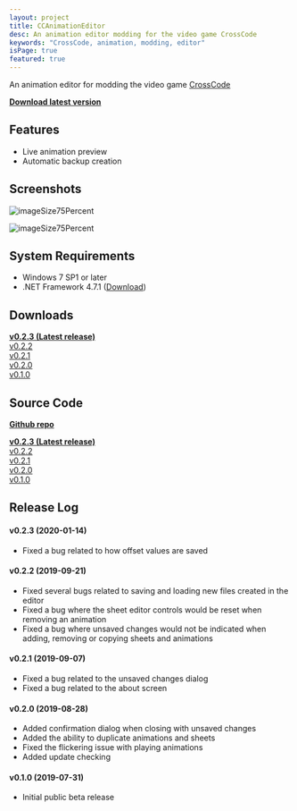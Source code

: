 ```yaml
---
layout: project
title: CCAnimationEditor
desc: An animation editor modding for the video game CrossCode
keywords: "CrossCode, animation, modding, editor"
isPage: true
featured: true
---
```

An animation editor for modding the video game [CrossCode](cross-code.com)

**[Download latest version](https://github.com/gregnk/CCAnimationEditor/releases/download/v0.2.3/CCAnimationEditor-v0.2.3.zip)**<br>

## Features
* Live animation preview
* Automatic backup creation

## Screenshots

![imageSize75Percent](/images/Screenshots/CCAnimationEditor/Sheets.png)

![imageSize75Percent](/images/Screenshots/CCAnimationEditor/Animations.png)

## System Requirements
* Windows 7 SP1 or later
* .NET Framework 4.7.1 ([Download](https://www.microsoft.com/en-US/download/details.aspx?id=56116))

## Downloads

**[v0.2.3 (Latest release)](https://github.com/gregnk/CCAnimationEditor/releases/download/v0.2.3/CCAnimationEditor-v0.2.3.zip)**<br>
[v0.2.2](https://github.com/gregnk/CCAnimationEditor/releases/download/v0.2.2/CCAnimationEditor-v0.2.2.zip)<br>
[v0.2.1](https://github.com/gregnk/CCAnimationEditor/releases/download/v0.2.1/CCAnimationEditor-v0.2.1.zip)<br>
[v0.2.0](https://github.com/gregnk/CCAnimationEditor/releases/download/v0.2.0/CCAnimationEditor-v0.2.0.zip)<br>
[v0.1.0](https://github.com/gregnk/CCAnimationEditor/releases/download/v0.1.0/CCAnimationEditor-v0.1.0.zip)

## Source Code
**[Github repo](https://github.com/gregnk/CCAnimationEditor)**

**[v0.2.3 (Latest release)](https://github.com/gregnk/CCAnimationEditor/archive/v0.2.3.zip)**<br>
[v0.2.2](https://github.com/gregnk/CCAnimationEditor/archive/v0.2.2.zip)<br>
[v0.2.1](https://github.com/gregnk/CCAnimationEditor/archive/v0.2.1.zip)<br>
[v0.2.0](https://github.com/gregnk/CCAnimationEditor/archive/v0.2.0.zip)<br>
[v0.1.0](https://github.com/gregnk/CCAnimationEditor/archive/v0.1.0.zip)

## Release Log
#### v0.2.3 (2020-01-14)
* Fixed a bug related to how offset values are saved

#### v0.2.2 (2019-09-21)
* Fixed several bugs related to saving and loading new files created in the editor
* Fixed a bug where the sheet editor controls would be reset when removing an animation
* Fixed a bug where unsaved changes would not be indicated when adding, removing or copying sheets and animations

#### v0.2.1 (2019-09-07)
* Fixed a bug related to the unsaved changes dialog
* Fixed a bug related to the about screen

#### v0.2.0 (2019-08-28)
* Added confirmation dialog when closing with unsaved changes
* Added the ability to duplicate animations and sheets
* Fixed the flickering issue with playing animations
* Added update checking

#### v0.1.0 (2019-07-31)
* Initial public beta release